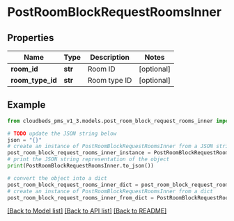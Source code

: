 # PostRoomBlockRequestRoomsInner


## Properties

Name | Type | Description | Notes
------------ | ------------- | ------------- | -------------
**room_id** | **str** | Room ID | [optional] 
**room_type_id** | **str** | Room type ID | [optional] 

## Example

```python
from cloudbeds_pms_v1_3.models.post_room_block_request_rooms_inner import PostRoomBlockRequestRoomsInner

# TODO update the JSON string below
json = "{}"
# create an instance of PostRoomBlockRequestRoomsInner from a JSON string
post_room_block_request_rooms_inner_instance = PostRoomBlockRequestRoomsInner.from_json(json)
# print the JSON string representation of the object
print(PostRoomBlockRequestRoomsInner.to_json())

# convert the object into a dict
post_room_block_request_rooms_inner_dict = post_room_block_request_rooms_inner_instance.to_dict()
# create an instance of PostRoomBlockRequestRoomsInner from a dict
post_room_block_request_rooms_inner_from_dict = PostRoomBlockRequestRoomsInner.from_dict(post_room_block_request_rooms_inner_dict)
```
[[Back to Model list]](../README.md#documentation-for-models) [[Back to API list]](../README.md#documentation-for-api-endpoints) [[Back to README]](../README.md)


